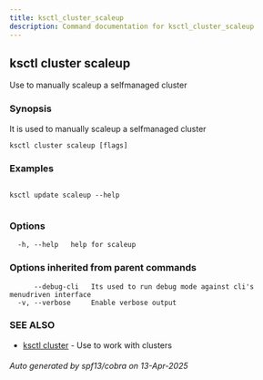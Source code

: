```yaml
---
title: ksctl_cluster_scaleup
description: Command documentation for ksctl_cluster_scaleup
---
```


## ksctl cluster scaleup

Use to manually scaleup a selfmanaged cluster

### Synopsis

It is used to manually scaleup a selfmanaged cluster

```
ksctl cluster scaleup [flags]
```

### Examples

```

ksctl update scaleup --help
		
```

### Options

```
  -h, --help   help for scaleup
```

### Options inherited from parent commands

```
      --debug-cli   Its used to run debug mode against cli's menudriven interface
  -v, --verbose     Enable verbose output
```

### SEE ALSO

* [ksctl cluster](ksctl_cluster.md)	 - Use to work with clusters

###### Auto generated by spf13/cobra on 13-Apr-2025
